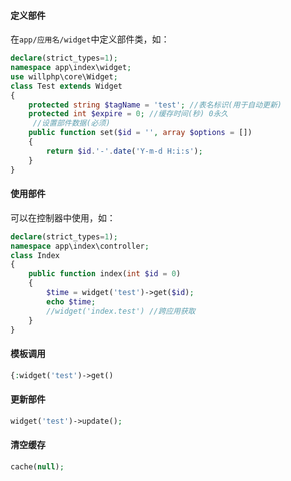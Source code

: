 #### 定义部件

在`app/应用名/widget`中定义部件类，如：

```php
declare(strict_types=1);
namespace app\index\widget;
use willphp\core\Widget;
class Test extends Widget
{
    protected string $tagName = 'test'; //表名标识(用于自动更新)
    protected int $expire = 0; //缓存时间(秒) 0永久
     //设置部件数据(必须)
    public function set($id = '', array $options = [])
    {
        return $id.'-'.date('Y-m-d H:i:s');
    }
}
```

#### 使用部件

可以在控制器中使用，如：

```php
declare(strict_types=1);
namespace app\index\controller;
class Index
{
    public function index(int $id = 0)
    {  
        $time = widget('test')->get($id);
        echo $time;
        //widget('index.test') //跨应用获取
    }
}
```

#### 模板调用

```php
{:widget('test')->get()
```

#### 更新部件

```php
widget('test')->update();
```

#### 清空缓存

```php
cache(null);
```